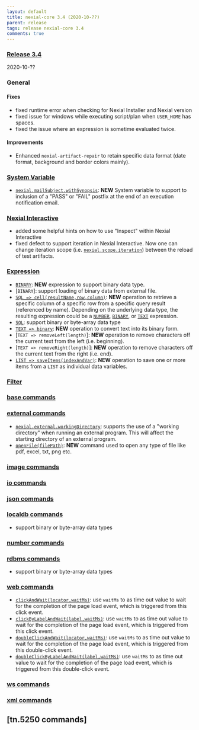 ```yaml
---
layout: default
title: nexial-core 3.4 (2020-10-??)
parent: release
tags: release nexial-core 3.4
comments: true
---
```


### <a href="https://github.com/nexiality/nexial-core/releases/tag/nexial-core-v3.4_????" class="external-link" target="_nexial_link">Release 3.4</a>
2020-10-??


### General
#### Fixes
- fixed runtime error when checking for Nexial Installer and Nexial version
- fixed issue for windows while executing script/plan when `USER_HOME` has spaces.
- fixed the issue where an expression is sometime evaluated twice.

#### Improvements
- Enhanced `nexial-artifact-repair` to retain specific data format (date format, background and border colors mainly).


### [System Variable](../systemvars)
- [`nexial.mailSubject.withSynopsis`](../systemvars/index.html#nexial.mailSubject.withSynopsis): **NEW** System variable
  to support to inclusion of a "PASS" or "FAIL" postfix at the end of an execution notification email.

### [Nexial Interactive](../interactive)
- added some helpful hints on how to use "Inspect" within Nexial Interactive
- fixed defect to support iteration in Nexial Interactive. Now one can change iteration scope 
  (i.e. [`nexial.scope.iteration`](../systemvars/index.html#nexial.scope.iteration)) between the reload of test artifacts.


### [Expression](../expressions)
- [`BINARY`](../expressions/BINARYexpression): **NEW** expression to support binary data type.
- [`BINARY`]: support loading of binary data from external file.
- [`SQL => cell(resultName,row,column)`](../expressions/SQLexpression.md#cellresultnamerowcolumn): **NEW** operation
  to retrieve a specific column of a specific row from a specific query result (referenced by name). Depending on the
  underlying data type, the resulting expression could be a [`NUMBER`](../expressions/NUMBERexpression), 
  [`BINARY`](../expressions/BINARYexpression), or [`TEXT`](../expressions/TEXTexpression) expression.
- [`SQL`](../expressions/SQLexpression): support binary or byte-array data type
- [`TEXT => binary`](../expressions/TEXTexpression#binary): **NEW** operation to convert text into its binary form.
- [`TEXT => removeLeft(length)`]: **NEW** operation to remove characters off the current text from the left (i.e. beginning).
- [`TEXT => removeRight(length)`]: **NEW** operation to remove characters off the current text from the right (i.e. end).
- [`LIST => saveItems(indexAndVar)`](../expressions/LISTexpression#saveitemsindexandvar): **NEW** operation to save one
  or more items from a `LIST` as individual data variables.


### [Filter](../flowcontrols/filter)
     
 
### [base commands](../commands/base)


### [external commands](../commands/external)
- [`nexial.external.workingDirectory`](../systemvars/index#nexial.external.workingDirectory): supports the use of a 
  "working directory" when running an external program. This will affect the starting directory of an external program.
- [`openFile(filePath)`](../commands/external/openFile(filePath)): **NEW** command used to 
   open any type of file like pdf, excel, txt, png etc.


### [image commands](../commands/image)


### [io commands](../commands/io)


### [json commands](../commands/json)


### [localdb commands](../commands/localdb)
- support binary or byte-array data types


### [number commands](../commands/number)


### [rdbms commands](../commands/rdbms)
- support binary or byte-array data types


### [web commands](../commands/web)
- [`clickAndWait(locator,waitMs)`](../commands/web/clickAndWait(locator,waitMs)): use `waitMs` to as time out value to 
  wait for the completion of the page load event, which is triggered from this click event.
- [`clickByLabelAndWait(label,waitMs)`](../commands/web/clickByLabelAndWait(label,waitMs)): use `waitMs` to as time out 
  value to wait for the completion of the page load event, which is triggered from this click event.
- [`doubleClickAndWait(locator,waitMs)`](../commands/web/doubleClickAndWait(locator,waitMs)): use `waitMs` to as time 
  out value to wait for the completion of the page load event, which is triggered from this double-click event.
- [`doubleClickByLabelAndWait(label,waitMs)`](../commands/web/doubleClickByLabelAndWait(label,waitMs)): use `waitMs` to 
  as time out value to wait for the completion of the page load event, which is triggered from this double-click event.


### [ws commands](../commands/ws)


### [xml commands](../commands/xml)


## [tn.5250 commands]
